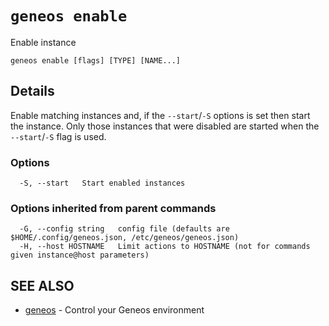 # `geneos enable`

Enable instance

```text
geneos enable [flags] [TYPE] [NAME...]
```

## Details

Enable matching instances and, if the `--start`/`-S` options is set
then start the instance. Only those instances that were disabled are
started when the `--start`/`-S` flag is used.

### Options

```text
  -S, --start   Start enabled instances
```

### Options inherited from parent commands

```text
  -G, --config string   config file (defaults are $HOME/.config/geneos.json, /etc/geneos/geneos.json)
  -H, --host HOSTNAME   Limit actions to HOSTNAME (not for commands given instance@host parameters)
```

## SEE ALSO

* [geneos](geneos.md)	 - Control your Geneos environment
